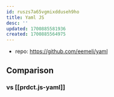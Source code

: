 ```yaml
---
id: ruszs7a65vgmixdduseh9ho
title: Yaml JS
desc: ''
updated: 1700885581936
created: 1700885564975
---
```


- repo: https://github.com/eemeli/yaml

## Comparison

### vs [[prdct.js-yaml]]

